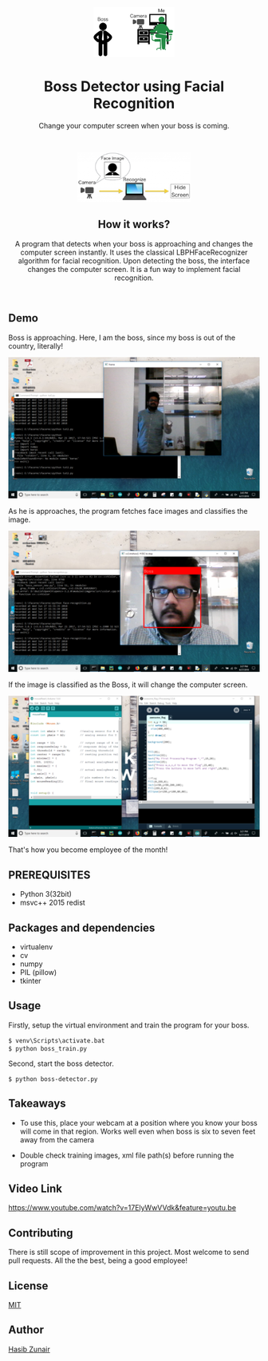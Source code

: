  
<p align="center">
  <a href="#"><img src="https://github.com/hasibzunair/boss-detector/blob/master/demo%20pictures/strategy.png" height=100/></a>
</p>

<h1 align="center">
  Boss Detector using Facial Recognition
</h1>
<p align="center">
  Change your computer screen when your boss is coming.
</p>
<br/>

<p align="center">
  <a href="#"><img src="https://github.com/hasibzunair/boss-detector/blob/master/demo%20pictures/process.png" height=100/></a>
</p>
<h2 align="center">
  How it works?
</h2>
<p align="center">
  A program that detects when your boss is approaching and changes the computer screen instantly. It uses the classical LBPHFaceRecognizer algorithm for facial recognition. Upon detecting the boss, the interface changes the computer screen. It is a fun way to implement facial recognition.
</p>
<br/>







## Demo

Boss is approaching. Here, I am the boss, since my boss is out of the country, literally!

![alt text center](https://github.com/hasibzunair/boss-detector/blob/master/demo%20pictures/boss_is_nearby.png)

As he is approaches, the program fetches face images and classifies the image.

![alt text](https://github.com/hasibzunair/boss-detector/blob/master/demo%20pictures/boss_face_classified.png)

If the image is classified as the Boss, it will change the computer screen.

![alt text](https://github.com/hasibzunair/boss-detector/blob/master/demo%20pictures/fake-screen.png)

That's how you become employee of the month!

## PREREQUISITES
- Python 3(32bit)
- msvc++ 2015 redist

## Packages and dependencies
* virtualenv
* cv
* numpy
* PIL (pillow)
* tkinter

## Usage

Firstly, setup the virtual environment and train the program for your boss.
```
$ venv\Scripts\activate.bat
$ python boss_train.py
```
Second, start the boss detector.
```
$ python boss-detector.py
```
## Takeaways

* To use this, place your webcam at a position where you know your boss will come in that region. Works well even when boss is six to seven feet away from the camera

* Double check training images, xml file path(s) before running the program

## Video Link 
https://www.youtube.com/watch?v=17ElyWwVVdk&feature=youtu.be

## Contributing
There is still scope of improvement in this project. Most welcome to send pull requests. All the the best, being a good employee!
## License
[MIT](https://github.com/hasibzunair/boss-detector/blob/master/LICENSE)

## Author
[Hasib Zunair](http://hasibzunair.github.io/)

